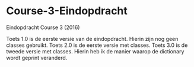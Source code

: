 # Course-3-Eindopdracht
Eindopdracht Course 3 (2016)

Toets 1.0 is de eerste versie van de eindopdracht. Hierin zijn nog geen classes gebruikt.
Toets 2.0 is de eerste versie met classes.
Toets 3.0 is de tweede versie met classes. Hierin heb ik de manier waarop de dictionary wordt geprint veranderd.

